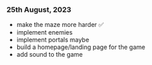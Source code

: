 ### 25th August, 2023

- make the maze more harder ✅
- implement enemies
- implement portals maybe
- build a homepage/landing page for the game
- add sound to the game
